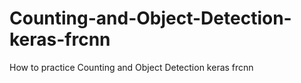 # Counting-and-Object-Detection-keras-frcnn
How to practice Counting and Object Detection keras frcnn
